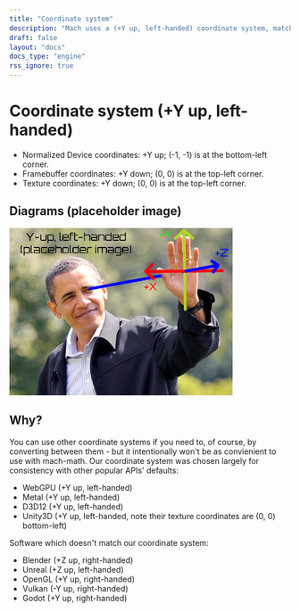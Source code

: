 ```yaml
---
title: "Coordinate system"
description: "Mach uses a (+Y up, left-handed) coordinate system, matching WebGPU, Metal, D3D12, and Unity3D. Included is a helpful diagram for you."
draft: false
layout: "docs"
docs_type: "engine"
rss_ignore: true
---
```


# Coordinate system (+Y up, left-handed)

* Normalized Device coordinates: +Y up; (-1, -1) is at the bottom-left corner.
* Framebuffer coordinates: +Y down; (0, 0) is at the top-left corner.
* Texture coordinates:     +Y down; (0, 0) is at the top-left corner.

## Diagrams (placeholder image)

<img width="400px" src="/img/coordinate-system.png">

## Why?

You can use other coordinate systems if you need to, of course, by converting between them - but it intentionally won't be as convienient to use with mach-math. Our coordinate system was chosen largely for consistency with other popular APIs' defaults:

* WebGPU  (+Y up, left-handed)
* Metal   (+Y up, left-handed)
* D3D12   (+Y up, left-handed)
* Unity3D (+Y up, left-handed, note their texture coordinates are (0, 0) bottom-left)

Software which doesn't match our coordinate system:

* Blender (+Z up, right-handed)
* Unreal  (+Z up, left-handed)
* OpenGL  (+Y up, right-handed)
* Vulkan  (-Y up, right-handed)
* Godot   (+Y up, right-handed)
